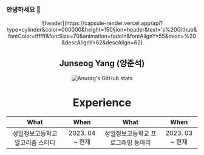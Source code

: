### 안녕하세요 👋

<div align="center">
  ![header](https://capsule-render.vercel.app/api?type=cylinder&color=000000&height=150&section=header&text='s%20Github&fontColor=ffffff&fontSize=70&animation=fadeIn&fontAlignY=55&desc=%20&descAlignY=62&descAlign=62)
  

  Junseog Yang (양준석)
  ---------------------

![Anurag's GitHub stats](https://github-readme-stats.vercel.app/api?username=gogi102&show_icons=true&theme=radical)
<h1> Experience </h1>

| What | When | What | When|
|:--------:|:--------:|:--------:|:--------:|
| 성일정보고등학교 알고리즘 스터디 | 2023. 04 ~ 현재 |성일정보고등학교 프로그래밍 동아리 | 2023. 03 ~ 현재 |
</div>
